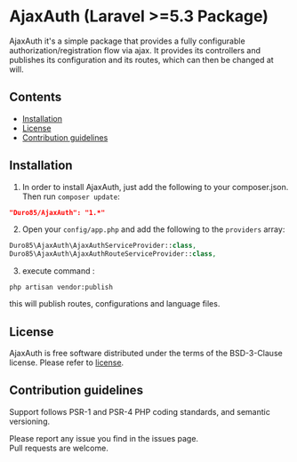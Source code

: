 # AjaxAuth (Laravel >=5.3 Package)

AjaxAuth it's a simple package that provides a fully configurable authorization/registration flow via ajax. It provides its controllers and publishes its configuration and its routes, which can then be changed at will.

## Contents

- [Installation](#installation)
- [License](#license)
- [Contribution guidelines](#contribution-guidelines)

## Installation

1) In order to install AjaxAuth, just add the following to your composer.json. Then run `composer update`:

```json
"Duro85/AjaxAuth": "1.*"
```

2) Open your `config/app.php` and add the following to the `providers` array:

```php
Duro85\AjaxAuth\AjaxAuthServiceProvider::class,
Duro85\AjaxAuth\AjaxAuthRouteServiceProvider::class,
```

3) execute command : 
```
php artisan vendor:publish
```
this will publish routes, configurations and language files.


## License

AjaxAuth is free software distributed under the terms of the BSD-3-Clause license. Please refer to [license](LICENSE). 

## Contribution guidelines

Support follows PSR-1 and PSR-4 PHP coding standards, and semantic versioning.

Please report any issue you find in the issues page.  
Pull requests are welcome.